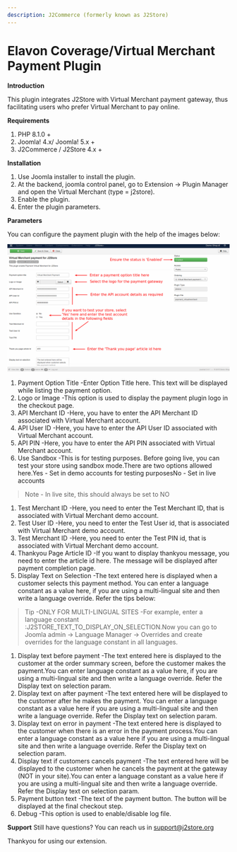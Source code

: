 ```yaml
---
description: J2Commerce (formerly known as J2Store)
---
```


# Elavon Coverage/Virtual Merchant Payment Plugin

**Introduction**

This plugin integrates J2Store with Virtual Merchant payment gateway, thus facilitating users who prefer Virtual Merchant to pay online.

**Requirements**

1. PHP 8.1.0 +
2. Joomla! 4.x/ Joomla! 5.x +
3. J2Commerce / J2Store 4.x +

**Installation**

1. Use Joomla installer to install the plugin.
2. At the backend, joomla control panel, go to Extension -> Plugin Manager and open the Virtual Merchant (type = j2store).
3. Enable the plugin.
4. Enter the plugin parameters.

**Parameters**

You can configure the payment plugin with the help of the images below:

![vmp](https://raw.githubusercontent.com/j2store/doc-images/master/payment-methods/virtaul-merchant-payement-plugin/vm-config-1.png)

1. Payment Option Title -Enter Option Title here. This text will be displayed while listing the payment option.
2. Logo or Image -This option is used to display the payment plugin logo in the checkout page.
3. API Merchant ID -Here, you have to enter the API Merchant ID associated with Virtual Merchant account.
4. API User ID -Here, you have to enter the API User ID associated with Virtual Merchant account.
5. API PIN -Here, you have to enter the API PIN associated with Virtual Merchant account.
6. Use Sandbox -This is for testing purposes. Before going live, you can test your store using sandbox mode.There are two options allowed here.Yes - Set in demo accounts for testing purposesNo - Set in live accounts

> Note - In live site, this should always be set to NO

1. Test Merchant ID -Here, you need to enter the Test Merchant ID, that is associated with Virtual Merchant demo account.
2. Test User ID -Here, you need to enter the Test User id, that is associated with Virtual Merchant demo account.
3. Test Merchant ID -Here, you need to enter the Test PIN id, that is associated with Virtual Merchant demo account.
4. Thankyou Page Article ID -If you want to display thankyou message, you need to enter the article id here. The message will be displayed after payment completion page.
5. Display Text on Selection -The text entered here is displayed when a customer selects this payment method. You can enter a language constant as a value here, if you are using a multi-lingual site and then write a language override. Refer the tips below:

> Tip -ONLY FOR MULTI-LINGUAL SITES -For example, enter a language constant :J2STORE\_TEXT\_TO\_DISPLAY\_ON\_SELECTION.Now you can go to Joomla admin -> Language Manager -> Overrides and create overrides for the language constant in all languages.

1. Display text before payment -The text entered here is displayed to the customer at the order summary screen, before the customer makes the payment.You can enter language constant as a value here, if you are using a multi-lingual site and then write a language override. Refer the Display text on selection param.
2. Display text on after payment -The text entered here will be displayed to the customer after he makes the payment. You can enter a language constant as a value here if you are using a multi-lingual site and then write a language override. Refer the Display text on selection param.
3. Display text on error in payment -The text entered here is displayed to the customer when there is an error in the payment process.You can enter a language constant as a value here if you are using a multi-lingual site and then write a language override. Refer the Display text on selection param.
4. Display text if customers cancels payment -The text entered here will be displayed to the customer when he cancels the payment at the gateway (NOT in your site).You can enter a language constant as a value here if you are using a multi-lingual site and then write a language override. Refer the Display text on selection param.
5. Payment button text -The text of the payment button. The button will be displayed at the final checkout step.
6. Debug -This option is used to enable/disable log file.

**Support** Still have questions? You can reach us in support@j2store.org

Thankyou for using our extension.

